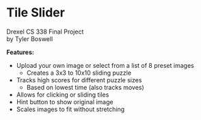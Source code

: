 # Tile Slider
Drexel CS 338 Final Project  
by Tyler Boswell
  
__Features:__  
* Upload your own image or select from a list of 8 preset images
	* Creates a 3x3 to 10x10 sliding puzzle  
* Tracks high scores for different puzzle sizes  
	* Based on lowest time (also tracks moves)
* Allows for clicking or sliding tiles
* Hint button to show original image
* Scales images to fit without stretching
